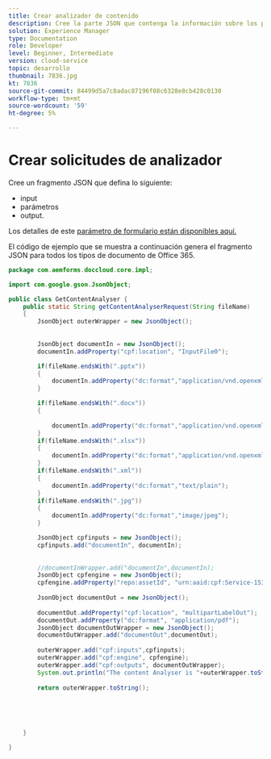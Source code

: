 ```yaml
---
title: Crear analizador de contenido
description: Cree la parte JSON que contenga la información sobre los parámetros de entrada a la llamada REST.
solution: Experience Manager
type: Documentation
role: Developer
level: Beginner, Intermediate
version: cloud-service
topic: desarrollo
thumbnail: 7836.jpg
kt: 7836
source-git-commit: 84499d5a7c8adac87196f08c6328e8cb428c0130
workflow-type: tm+mt
source-wordcount: '59'
ht-degree: 5%

---
```



# Crear solicitudes de analizador

Cree un fragmento JSON que defina lo siguiente:

+ input
+ parámetros
+ output.

Los detalles de este [parámetro de formulario están disponibles aquí.](https://documentcloud.adobe.com/document-services/index.html#post-createPDF)

El código de ejemplo que se muestra a continuación genera el fragmento JSON para todos los tipos de documento de Office 365.

```java
package com.aemforms.doccloud.core.impl;

import com.google.gson.JsonObject;

public class GetContentAnalyser {
	public static String getContentAnalyserRequest(String fileName)
	{
		JsonObject outerWrapper = new JsonObject();
		
		
		JsonObject documentIn = new JsonObject();
		documentIn.addProperty("cpf:location", "InputFile0");

		if(fileName.endsWith(".pptx"))
		{
			documentIn.addProperty("dc:format","application/vnd.openxmlformats-officedocument.presentationml.presentation");
		}

		if(fileName.endsWith(".docx"))
		{
			
			documentIn.addProperty("dc:format","application/vnd.openxmlformats-officedocument.wordprocessingml.document");
		}
		if(fileName.endsWith(".xlsx"))
		{
			documentIn.addProperty("dc:format","application/vnd.openxmlformats-officedocument.spreadsheetml.sheet");
		}
		if(fileName.endsWith(".xml"))
		{
			documentIn.addProperty("dc:format","text/plain");
		}
		if(fileName.endsWith(".jpg"))
		{
			documentIn.addProperty("dc:format","image/jpeg");
		}

		JsonObject cpfinputs = new JsonObject();
		cpfinputs.add("documentIn", documentIn);
		
		
		//documentInWrapper.add("documentIn",documentIn);
		JsonObject cpfengine = new JsonObject();
		cpfengine.addProperty("repo:assetId", "urn:aaid:cpf:Service-1538ece812254acaac2a07799503a430");
		
		JsonObject documentOut = new JsonObject();
		
		documentOut.addProperty("cpf:location", "multipartLabelOut");
		documentOut.addProperty("dc:format", "application/pdf");
		JsonObject documentOutWrapper = new JsonObject();
		documentOutWrapper.add("documentOut",documentOut);
	
		outerWrapper.add("cpf:inputs",cpfinputs);
		outerWrapper.add("cpf:engine", cpfengine);
		outerWrapper.add("cpf:outputs", documentOutWrapper);
		System.out.println("The content Analyser is "+outerWrapper.toString());
		
		return outerWrapper.toString();
		
		
		
		
		
	}

}
```
